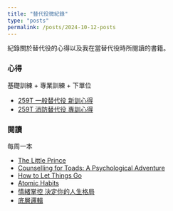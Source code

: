 ```yaml
---
title: "替代役微紀錄"
type: "posts"
permalink: /posts/2024-10-12-posts
---
```


紀錄關於替代役的心得以及我在當替代役時所閱讀的書籍。

### 心得

基礎訓練 + 專業訓練 + 下單位

- [259T 一般替代役 新訓心得](https://jackson1998.medium.com/%E6%96%B0%E8%A8%93%E6%99%82%E9%96%93-9-24-10-11-15d716724680)
- [259T 消防替代役 專訓心得](https://jackson1998.medium.com/259t-%E6%B6%88%E9%98%B2%E6%9B%BF%E4%BB%A3%E5%BD%B9-%E5%B0%88%E8%A8%93%E5%BF%83%E5%BE%97-2d1c61470e9b)

### 閱讀

每周一本

- [The Little Prince](https://jackson1998.medium.com/my-thoughts-about-the-little-prince-5167eda4fed4)
- [Counselling for Toads: A Psychological Adventure](https://jackson1998.medium.com/my-thoughts-about-counselling-for-toads-a-psychological-adventure-36b5980171bc)
- [How to Let Things Go](https://jackson1998.medium.com/my-thoughts-about-how-to-let-things-go-d8bdd104d2af)
- [Atomic Habits](https://medium.com/@jackson1998/my-thoughts-about-atomic-habits-88cfb80583f8)
- [情緒掌控 決定你的人生格局](https://jackson1998.medium.com/my-thoughts-about-%E6%83%85%E7%B7%92%E6%8E%8C%E6%8E%A7-%E6%B1%BA%E5%AE%9A%E4%BD%A0%E7%9A%84%E4%BA%BA%E7%94%9F%E6%A0%BC%E5%B1%80-116fc19f40e8)
- [底層邏輯](https://medium.com/@jackson1998/my-thoughts-about-the-underlying-logic-546bfafd00df)